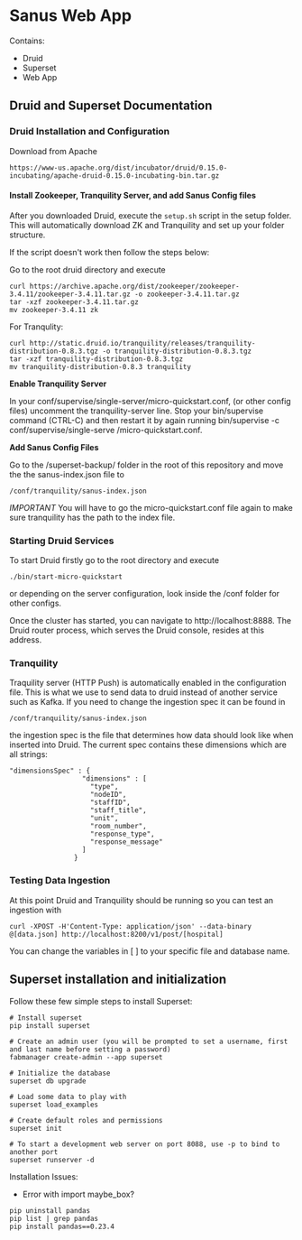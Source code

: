 # Sanus Web App
Contains:
* Druid
* Superset
* Web App

## Druid and Superset Documentation

### Druid Installation and Configuration

Download from Apache

```
https://www-us.apache.org/dist/incubator/druid/0.15.0-incubating/apache-druid-0.15.0-incubating-bin.tar.gz
```

#### Install Zookeeper, Tranquility Server, and add Sanus Config files

After you downloaded Druid, execute the ``` setup.sh ``` script in the setup folder. This will automatically download
ZK and Tranquility and set up your folder structure.

If the script doesn't work then follow the steps below:

Go to the root druid directory and execute
```
curl https://archive.apache.org/dist/zookeeper/zookeeper-3.4.11/zookeeper-3.4.11.tar.gz -o zookeeper-3.4.11.tar.gz
tar -xzf zookeeper-3.4.11.tar.gz
mv zookeeper-3.4.11 zk
```
For Tranqulity:

```
curl http://static.druid.io/tranquility/releases/tranquility-distribution-0.8.3.tgz -o tranquility-distribution-0.8.3.tgz
tar -xzf tranquility-distribution-0.8.3.tgz
mv tranquility-distribution-0.8.3 tranquility
```

**Enable Tranquility Server**

In your conf/supervise/single-server/micro-quickstart.conf, (or other config files) uncomment the tranquility-server line.
Stop your bin/supervise command (CTRL-C) and then restart it by again running bin/supervise -c conf/supervise/single-serve
/micro-quickstart.conf.


**Add Sanus Config Files**

Go to the /superset-backup/ folder in the root of this repository and move the the sanus-index.json file to

```
/conf/tranquility/sanus-index.json
```
*IMPORTANT* You will have to go the micro-quickstart.conf file again to make sure tranquility has the path to the index file.

### Starting Druid Services

To start Druid firstly go to the root directory and execute 

```
./bin/start-micro-quickstart
```

or depending on the server configuration, look inside the /conf folder for other configs.

Once the cluster has started, you can navigate to http://localhost:8888. The Druid router process, which serves the Druid
console, resides at this address.

### Tranquility

Traquility server (HTTP Push) is automatically enabled in the configuration file. This is what we use to send data to druid instead of another service such as Kafka. If you need to change the ingestion spec it can be found in

```
/conf/tranquility/sanus-index.json
```

the ingestion spec is the file that determines how data should look like when inserted into Druid. The current spec contains these dimensions which are all strings:

```
"dimensionsSpec" : {
                  "dimensions" : [
                    "type",
                    "nodeID",
                    "staffID",
                    "staff_title",
                    "unit",
                    "room_number",
                    "response_type",
                    "response_message"
                  ]
                }
```

### Testing Data Ingestion

At this point Druid and Tranquility should be running so you can test an ingestion with


```
curl -XPOST -H'Content-Type: application/json' --data-binary @[data.json] http://localhost:8200/v1/post/[hospital]
```

You can change the variables in [ ] to your specific file and database name.



## Superset installation and initialization

Follow these few simple steps to install Superset:

```
# Install superset
pip install superset

# Create an admin user (you will be prompted to set a username, first and last name before setting a password)
fabmanager create-admin --app superset

# Initialize the database
superset db upgrade

# Load some data to play with
superset load_examples

# Create default roles and permissions
superset init

# To start a development web server on port 8088, use -p to bind to another port
superset runserver -d

```

Installation Issues: 

* Error with import maybe_box?

```
pip uninstall pandas
pip list | grep pandas
pip install pandas==0.23.4
```
